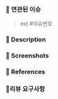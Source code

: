 <!--
name: PR template
title: "[Prefix/#ISSUE_NUMBER] description"
labels: ''
assignees: ''
-->

### 🍰 연관된 이슈
> ex) #이슈번호
> 
### 🥐 Description

<!-- 작업 내용에 대해 설명해주세요. -->

### 🍿 Screenshots


### 🍳 References


### 💬리뷰 요구사항
